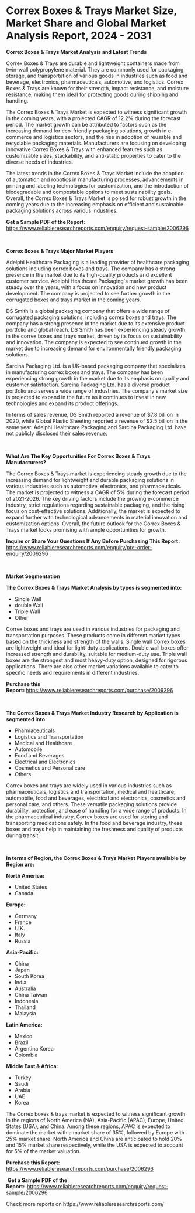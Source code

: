 <p><h1>Correx Boxes & Trays Market Size, Market Share and Global Market Analysis Report, 2024 - 2031</h1></p><p><strong>Correx Boxes & Trays Market Analysis and Latest Trends</strong></p>
<p><p>Correx Boxes & Trays are durable and lightweight containers made from twin-wall polypropylene material. They are commonly used for packaging, storage, and transportation of various goods in industries such as food and beverage, electronics, pharmaceuticals, automotive, and logistics. Correx Boxes & Trays are known for their strength, impact resistance, and moisture resistance, making them ideal for protecting goods during shipping and handling.</p><p>The Correx Boxes & Trays Market is expected to witness significant growth in the coming years, with a projected CAGR of 12.2% during the forecast period. The market growth can be attributed to factors such as the increasing demand for eco-friendly packaging solutions, growth in e-commerce and logistics sectors, and the rise in adoption of reusable and recyclable packaging materials. Manufacturers are focusing on developing innovative Correx Boxes & Trays with enhanced features such as customizable sizes, stackability, and anti-static properties to cater to the diverse needs of industries.</p><p>The latest trends in the Correx Boxes & Trays Market include the adoption of automation and robotics in manufacturing processes, advancements in printing and labeling technologies for customization, and the introduction of biodegradable and compostable options to meet sustainability goals. Overall, the Correx Boxes & Trays Market is poised for robust growth in the coming years due to the increasing emphasis on efficient and sustainable packaging solutions across various industries.</p></p>
<p><strong>Get a Sample PDF of the Report:&nbsp;</strong> <a href="https://www.reliableresearchreports.com/enquiry/request-sample/2006296">https://www.reliableresearchreports.com/enquiry/request-sample/2006296</a></p>
<p>&nbsp;</p>
<p><strong>Correx Boxes & Trays Major Market Players</strong></p>
<p><p>Adelphi Healthcare Packaging is a leading provider of healthcare packaging solutions including correx boxes and trays. The company has a strong presence in the market due to its high-quality products and excellent customer service. Adelphi Healthcare Packaging's market growth has been steady over the years, with a focus on innovation and new product development. The company is projected to see further growth in the corrugated boxes and trays market in the coming years.</p><p>DS Smith is a global packaging company that offers a wide range of corrugated packaging solutions, including correx boxes and trays. The company has a strong presence in the market due to its extensive product portfolio and global reach. DS Smith has been experiencing steady growth in the correx boxes and trays market, driven by its focus on sustainability and innovation. The company is expected to see continued growth in the market due to increasing demand for environmentally friendly packaging solutions.</p><p>Sarcina Packaging Ltd. is a UK-based packaging company that specializes in manufacturing correx boxes and trays. The company has been experiencing strong growth in the market due to its emphasis on quality and customer satisfaction. Sarcina Packaging Ltd. has a diverse product portfolio and serves a wide range of industries. The company's market size is projected to expand in the future as it continues to invest in new technologies and expand its product offerings.</p><p>In terms of sales revenue, DS Smith reported a revenue of $7.8 billion in 2020, while Global Plastic Sheeting reported a revenue of $2.5 billion in the same year. Adelphi Healthcare Packaging and Sarcina Packaging Ltd. have not publicly disclosed their sales revenue.</p></p>
<p>&nbsp;</p>
<p><strong>What Are The Key Opportunities For Correx Boxes & Trays Manufacturers?</strong></p>
<p><p>The Correx Boxes & Trays market is experiencing steady growth due to the increasing demand for lightweight and durable packaging solutions in various industries such as automotive, electronics, and pharmaceuticals. The market is projected to witness a CAGR of 5% during the forecast period of 2021-2026. The key driving factors include the growing e-commerce industry, strict regulations regarding sustainable packaging, and the rising focus on cost-effective solutions. Additionally, the market is expected to expand further with technological advancements in material innovation and customization options. Overall, the future outlook for the Correx Boxes & Trays market looks promising with ample opportunities for growth.</p></p>
<p><strong>Inquire or Share Your Questions If Any Before Purchasing This Report:</strong> <a href="https://www.reliableresearchreports.com/enquiry/pre-order-enquiry/2006296">https://www.reliableresearchreports.com/enquiry/pre-order-enquiry/2006296</a></p>
<p>&nbsp;</p>
<p><strong>Market Segmentation</strong></p>
<p><strong>The Correx Boxes & Trays Market Analysis by types is segmented into:</strong></p>
<p><ul><li>Single Wall</li><li>double Wall</li><li>Triple Wall</li><li>Other</li></ul></p>
<p><p>Correx boxes and trays are used in various industries for packaging and transportation purposes. These products come in different market types based on the thickness and strength of the walls. Single wall Correx boxes are lightweight and ideal for light-duty applications. Double wall boxes offer increased strength and durability, suitable for medium-duty use. Triple wall boxes are the strongest and most heavy-duty option, designed for rigorous applications. There are also other market variations available to cater to specific needs and requirements in different industries.</p></p>
<p><strong>Purchase this Report:&nbsp;</strong><a href="https://www.reliableresearchreports.com/purchase/2006296">https://www.reliableresearchreports.com/purchase/2006296</a></p>
<p>&nbsp;</p>
<p><strong>The Correx Boxes & Trays Market Industry Research by Application is segmented into:</strong></p>
<p><ul><li>Pharmaceuticals</li><li>Logistics and Transportation</li><li>Medical and Healthcare</li><li>Automobile</li><li>Food and Beverages</li><li>Electrical and Electronics</li><li>Cosmetics and Personal care</li><li>Others</li></ul></p>
<p><p>Correx boxes and trays are widely used in various industries such as pharmaceuticals, logistics and transportation, medical and healthcare, automobile, food and beverages, electrical and electronics, cosmetics and personal care, and others. These versatile packaging solutions provide durability, protection, and ease of handling for a wide range of products. In the pharmaceutical industry, Correx boxes are used for storing and transporting medications safely. In the food and beverage industry, these boxes and trays help in maintaining the freshness and quality of products during transit.</p></p>
<p>&nbsp;</p>
<p><strong>In terms of Region, the Correx Boxes & Trays Market Players available by Region are:</strong></p>
<p>
    <p> <strong> North America: </strong>
        <ul>
            <li>United States</li>
            <li>Canada</li>
        </ul>
        </p> 
    <p> <strong> Europe: </strong>
        <ul>
            <li>Germany</li>
            <li>France</li>
            <li>U.K.</li>
            <li>Italy</li>
            <li>Russia</li>
        </ul>
        </p> 
    <p> <strong> Asia-Pacific: </strong>
        <ul>
            <li>China</li>
            <li>Japan</li>
            <li>South Korea</li>
            <li>India</li>
            <li>Australia</li>
            <li>China Taiwan</li>
            <li>Indonesia</li>
            <li>Thailand</li>
            <li>Malaysia</li>
        </ul>
        </p> 
    <p> <strong> Latin America: </strong>
        <ul>
            <li>Mexico</li>
            <li>Brazil</li>
            <li>Argentina Korea</li>
            <li>Colombia</li>
        </ul>
        </p> 
    <p> <strong> Middle East & Africa: </strong>
        <ul>
            <li>Turkey</li>
            <li>Saudi</li>
            <li>Arabia</li>
            <li>UAE</li>
            <li>Korea</li>
        </ul>
    </p>
    </p>
<p><p>The Correx boxes & trays market is expected to witness significant growth in the regions of North America (NA), Asia-Pacific (APAC), Europe, United States (USA), and China. Among these regions, APAC is expected to dominate the market with a market share of 35%, followed by Europe with 25% market share. North America and China are anticipated to hold 20% and 15% market share respectively, while the USA is expected to account for 5% of the market valuation.</p></p>
<p><strong>Purchase this Report: </strong><a href="https://www.reliableresearchreports.com/purchase/2006296">https://www.reliableresearchreports.com/purchase/2006296</a></p>
<p>&nbsp;<strong>Get a Sample PDF of the Report:&nbsp;&nbsp;</strong><a href="https://www.reliableresearchreports.com/enquiry/request-sample/2006296">https://www.reliableresearchreports.com/enquiry/request-sample/2006296</a></p>
<p><strong></strong></p>
<p>Check more reports on https://www.reliableresearchreports.com/</p>